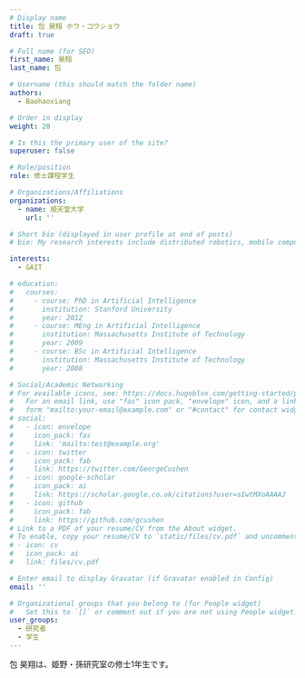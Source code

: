 ```yaml
---
# Display name
title: 包 昊翔 ホウ・コウショウ 
draft: true

# Full name (for SEO)
first_name: 昊翔
last_name: 包

# Username (this should match the folder name)
authors:
  - Baohaoxiang

# Order in display
weight: 20

# Is this the primary user of the site?
superuser: false

# Role/position
role: 修士課程学生

# Organizations/Affiliations
organizations:
  - name: 順天堂大学
    url: ''

# Short bio (displayed in user profile at end of posts)
# bio: My research interests include distributed robotics, mobile computing and programmable matter.

interests:
  - GAIT

# education:
#   courses:
#     - course: PhD in Artificial Intelligence
#       institution: Stanford University
#       year: 2012
#     - course: MEng in Artificial Intelligence
#       institution: Massachusetts Institute of Technology
#       year: 2009
#     - course: BSc in Artificial Intelligence
#       institution: Massachusetts Institute of Technology
#       year: 2008

# Social/Academic Networking
# For available icons, see: https://docs.hugoblox.com/getting-started/page-builder/#icons
#   For an email link, use "fas" icon pack, "envelope" icon, and a link in the
#   form "mailto:your-email@example.com" or "#contact" for contact widget.
# social:
#   - icon: envelope
#     icon_pack: fas
#     link: 'mailto:test@example.org'
#   - icon: twitter
#     icon_pack: fab
#     link: https://twitter.com/GeorgeCushen
#   - icon: google-scholar
#     icon_pack: ai
#     link: https://scholar.google.co.uk/citations?user=sIwtMXoAAAAJ
#   - icon: github
#     icon_pack: fab
#     link: https://github.com/gcushen
# Link to a PDF of your resume/CV from the About widget.
# To enable, copy your resume/CV to `static/files/cv.pdf` and uncomment the lines below.
# - icon: cv
#   icon_pack: ai
#   link: files/cv.pdf

# Enter email to display Gravatar (if Gravatar enabled in Config)
email: ''

# Organizational groups that you belong to (for People widget)
#   Set this to `[]` or comment out if you are not using People widget.
user_groups:
  - 研究者
  - 学生
---
```


包 昊翔は、姫野・孫研究室の修士1年生です。

